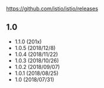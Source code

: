 https://github.com/istio/istio/releases


## 1.0
* 1.1.0 (201x)
* 1.0.5 (2018/12/8)
* 1.0.4 (2018/11/22)
* 1.0.3 (2018/10/26)
* 1.0.2 (2018/09/07)
* 1.0.1 (2018/08/25)
* 1.0 (2018/07/31)